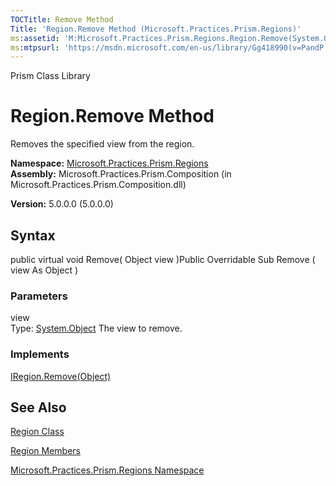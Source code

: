 ```yaml
---
TOCTitle: Remove Method
Title: 'Region.Remove Method (Microsoft.Practices.Prism.Regions)'
ms:assetid: 'M:Microsoft.Practices.Prism.Regions.Region.Remove(System.Object)'
ms:mtpsurl: 'https://msdn.microsoft.com/en-us/library/Gg418990(v=PandP.50)'
---
```


Prism Class Library

Region.Remove Method
========================

Removes the specified view from the region.

**Namespace:** [Microsoft.Practices.Prism.Regions](https://msdn.microsoft.com/library/microsoft.practices.prism.regions)
**Assembly:** Microsoft.Practices.Prism.Composition (in Microsoft.Practices.Prism.Composition.dll)

**Version:** 5.0.0.0 (5.0.0.0)

## Syntax


public virtual void Remove( Object view )Public Overridable Sub Remove ( view As Object )

### Parameters

view  
Type: [System.Object](http://msdn.microsoft.com/en-us/library/e5kfa45b)
The view to remove.

### Implements

[IRegion.Remove(Object)](https://msdn.microsoft.com/library/microsoft.practices.prism.regions.iregion.remove(system.object))

See Also
--------


[Region Class](https://msdn.microsoft.com/library/microsoft.practices.prism.regions.region)

[Region Members](https://msdn.microsoft.com/allmembers.t:microsoft.practices.prism.regions.region)

[Microsoft.Practices.Prism.Regions Namespace](https://msdn.microsoft.com/library/microsoft.practices.prism.regions)

